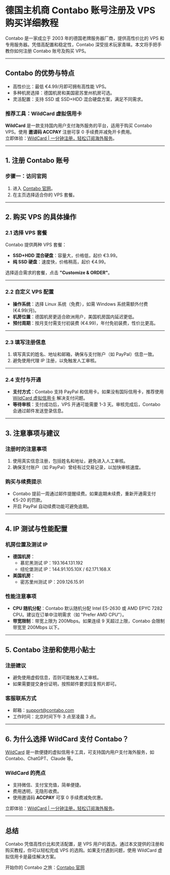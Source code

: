 # 德国主机商 Contabo 账号注册及 VPS 购买详细教程

Contabo 是一家成立于 2003 年的德国老牌服务器厂商，提供高性价比的 VPS 和专用服务器。凭借高配置和稳定性，Contabo 深受技术玩家青睐。本文将手把手教你如何注册 Contabo 账号及购买 VPS。

---

## **Contabo 的优势与特点**

- 高性价比：最低 €4.99/月即可拥有高性能 VPS。
- 多种机房选择：德国机房和美国密苏里州机房可选。
- 灵活配置：支持 SSD 或 SSD+HDD 混合硬盘方案，满足不同需求。

### 推荐工具：**WildCard 虚拟信用卡**  
**WildCard** 是一款支持国内用户支付海外服务的平台，适用于购买 Contabo VPS。使用 **邀请码 ACCPAY** 注册可享 0 手续费并减免开卡费用。  
立即体验：[WildCard | 一分钟注册，轻松订阅海外服务](https://bit.ly/bewildcard)。

---

## **1. 注册 Contabo 账号**

### **步骤一：访问官网**
1. 进入 [Contabo 官网](https://contabo.com)。
2. 在主页选择适合你的 VPS 套餐。

---

## **2. 购买 VPS 的具体操作**

### **2.1 选择 VPS 套餐**
Contabo 提供两种 VPS 套餐：
- **SSD+HDD 混合硬盘**：容量大，价格低，起价 €3.99。
- **纯 SSD 硬盘**：速度快，价格稍高，起价 €4.99。

选择适合需求的套餐，点击 **"Customize & ORDER"**。

---

### **2.2 自定义 VPS 配置**
- **操作系统**：选择 Linux 系统（免费），如需 Windows 系统需额外付费 (€4.99/月)。
- **机房位置**：德国机房更适合欧洲用户，美国机房国内延迟更低。
- **预付周期**：按月支付需支付初装费 (€4.99)，年付免初装费，性价比更高。

---

### **2.3 填写注册信息**
1. 填写真实的姓名、地址和邮箱，确保与支付账户（如 PayPal）信息一致。
2. 避免使用代理 IP 注册，以免触发人工审核。

---

### **2.4 支付与开通**
- **支付方式**：Contabo 支持 PayPal 和信用卡。如果没有国际信用卡，推荐使用 [WildCard 虚拟信用卡](https://bit.ly/bewildcard) 解决支付问题。
- **等待审核**：支付成功后，VPS 开通可能需要 1-3 天。审核完成后，Contabo 会通过邮件发送登录信息。

---

## **3. 注意事项与建议**

### **注册时的注意事项**
1. 使用真实信息注册，包括姓名和地址，避免进入人工审核。
2. 确保支付账户（如 PayPal）曾经有过交易记录，以加快审核速度。

### **购买与续费提示**
- Contabo 提前一周通过邮件提醒续费。如果逾期未续费，重新开通需支付 €5-20 的罚款。
- 开启 PayPal 自动续费功能可避免逾期。

---

## **4. IP 测试与性能配置**

### **机房位置及测试 IP**
- **德国机房**：
  - 慕尼黑测试 IP：193.164.131.192
  - 纽伦堡测试 IP：144.91.105.10X / 62.171.168.X
- **美国机房**：
  - 密苏里州测试 IP：209.126.15.91

### **性能注意事项**
- **CPU 随机分配**：Contabo 默认随机分配 Intel E5-2630 或 AMD EPYC 7282 CPU。建议在订单中注明需求（如 "Prefer AMD CPU"）。
- **带宽限制**：带宽上限为 200Mbps。如果连续 9 天超过上限，Contabo 会限制带宽至 200Mbps 以下。

---

## **5. Contabo 注册和使用小贴士**

### **注册建议**
- 避免使用虚假信息，否则可能触发人工审核。
- 如果需要提交身份证明，按照邮件要求回复照片即可。

### **客服联系方式**
- 邮箱：support@contabo.com
- 工作时间：北京时间下午 3 点至凌晨 3 点。

---

## **6. 为什么选择 WildCard 支付 Contabo？**

[WildCard](https://bit.ly/bewildcard) 是一款便捷的虚拟信用卡工具，可支持国内用户支付海外服务，如 Contabo、ChatGPT、Claude 等。

### **WildCard 的亮点**
- 支持微信、支付宝充值，简单便捷。
- 费用透明，无隐形收费。
- 使用邀请码 **ACCPAY** 可享 0 手续费减免优惠。

立即体验：[WildCard | 一分钟注册，轻松订阅海外服务](https://bit.ly/bewildcard)。

---

## **总结**

Contabo 凭借高性价比和灵活配置，是 VPS 用户的首选。通过本文提供的注册和购买教程，你可以轻松完成 VPS 的选购。如果支付遇到问题，使用 WildCard 虚拟信用卡是最佳解决方案。

开始你的 Contabo 之旅：[Contabo 官网](https://contabo.com)
